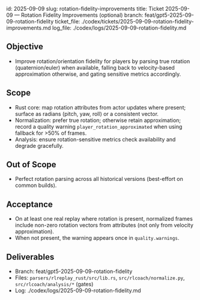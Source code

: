 id: 2025-09-09
slug: rotation-fidelity-improvements
title: Ticket 2025-09-09 — Rotation Fidelity Improvements (optional)
branch: feat/gpt5-2025-09-09-rotation-fidelity
ticket_file: ./codex/tickets/2025-09-09-rotation-fidelity-improvements.md
log_file: ./codex/logs/2025-09-09-rotation-fidelity.md

## Objective
- Improve rotation/orientation fidelity for players by parsing true rotation (quaternion/euler) when available, falling back to velocity-based approximation otherwise, and gating sensitive metrics accordingly.

## Scope
- Rust core: map rotation attributes from actor updates where present; surface as radians (pitch, yaw, roll) or a consistent vector.
- Normalization: prefer true rotation; otherwise retain approximation; record a quality warning `player_rotation_approximated` when using fallback for >50% of frames.
- Analysis: ensure rotation-sensitive metrics check availability and degrade gracefully.

## Out of Scope
- Perfect rotation parsing across all historical versions (best-effort on common builds).

## Acceptance
- On at least one real replay where rotation is present, normalized frames include non-zero rotation vectors from attributes (not only from velocity approximation).
- When not present, the warning appears once in `quality.warnings`.

## Deliverables
- Branch: feat/gpt5-2025-09-09-rotation-fidelity
- Files: `parsers/rlreplay_rust/src/lib.rs`, `src/rlcoach/normalize.py`, `src/rlcoach/analysis/*` (gates)
- Log: ./codex/logs/2025-09-09-rotation-fidelity.md

